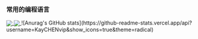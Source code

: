 
### 常用的编程语言
<a href="#">
  <img align="center" src="https://github-readme-stats.vercel.app/api/top-langs?username=KayCHENvip&layout=compact&langs_count=6&" />
</a>
<a href="#">
  <img align="center" src="https://github-readme-stats.vercel.app/api?username=KayCHENvip&show_icons=true&hide=issues&" />
</a>
![Anurag's GitHub stats](https://github-readme-stats.vercel.app/api?username=KayCHENvip&show_icons=true&theme=radical)

